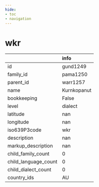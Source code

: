 ```yaml
---
hide:
- toc
- navigation
---
```

# wkr
|                      | info        |
|:---------------------|:------------|
| id                   | gund1249    |
| family_id            | pama1250    |
| parent_id            | warr1257    |
| name                 | Kurnkopanut |
| bookkeeping          | False       |
| level                | dialect     |
| latitude             | nan         |
| longitude            | nan         |
| iso639P3code         | wkr         |
| description          | nan         |
| markup_description   | nan         |
| child_family_count   | 0           |
| child_language_count | 0           |
| child_dialect_count  | 0           |
| country_ids          | AU          |